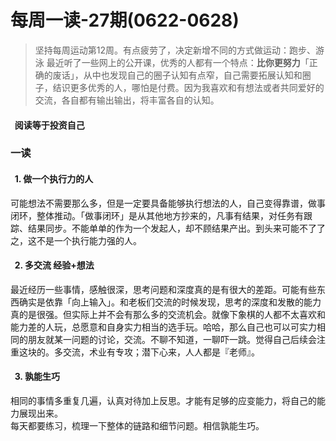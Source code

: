 # 每周一读-27期(0622-0628)

> 坚持每周运动第12周。有点疲劳了，决定新增不同的方式做运动：跑步、游泳
> 最近听了一些网上的公开课，优秀的人都有一个特点：**比你更努力**「正确的废话」，从中也发现自己的圈子认知有点窄，自己需要拓展认知和圈子，结识更多优秀的人，哪怕是付费。因为我喜欢和有想法或者共同爱好的交流，各自都有输出输出，将丰富各自的认知。
> 



<a name="DPCq6"></a>
####   阅读等于投资自己 
<a name="ecO3p"></a>
### 一读
<a name="hqO68"></a>
####   1. 做一个执行力的人<br />
可能想法不需要那么多，但是一定要具备能够执行想法的人，自己变得靠谱，做事闭环，整体推动。「做事闭环」是从其他地方抄来的，凡事有结果，对任务有跟踪、结果同步。不能单单的作为一个发起人，却不顾结果产出。到头来可能不了了之，这不是一个执行能力强的人。<br />

<a name="iab5k"></a>
####   2. 多交流 经验+想法
最近经历一些事情，感触很深，思考问题和深度真的是有很大的差距。可能有些东西确实是依靠「向上输入」。和老板们交流的时候发现，思考的深度和发散的能力真的是很强。但实际上并不会有那么多的交流机会。就像下象棋的人都不太喜欢和能力差的人玩，总愿意和自身实力相当的选手玩。哈哈，那么自己也可以可实力相同的朋友就某一问题的讨论，交流。不聊不知道，一聊吓一跳。觉得自己后续会注重这块的。多交流，术业有专攻；潜下心来，人人都是『老师』。<br />

<a name="Q0pc3"></a>
####   3. 孰能生巧
相同的事情多重复几遍，认真对待加上反思。才能有足够的应变能力，将自己的能力展现出来。<br />每天都要练习，梳理一下整体的链路和细节问题。相信孰能生巧。
